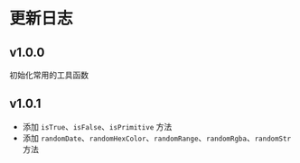 # 更新日志

## v1.0.0

初始化常用的工具函数

## v1.0.1

- 添加 `isTrue`、`isFalse`、`isPrimitive` 方法
- 添加 `randomDate`、`randomHexColor`、`randomRange`、`randomRgba`、`randomStr` 方法
